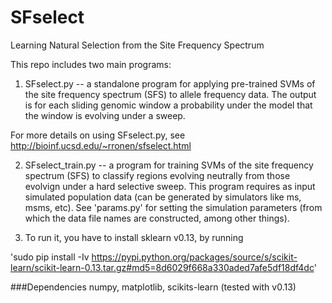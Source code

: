 SFselect
========

Learning Natural Selection from the Site Frequency Spectrum


This repo includes two main programs:

1) SFselect.py -- a standalone program for applying pre-trained SVMs of the site frequency spectrum (SFS) to allele frequency data. The output is for each sliding genomic window a probability under the model that the window is evolving under a sweep.

For more details on using SFselect.py, see http://bioinf.ucsd.edu/~rronen/sfselect.html

2) SFselect\_train.py -- a program for training SVMs of the site frequency spectrum (SFS) to classify regions evolving neutrally from those evolvign under a hard selective sweep. This program requires as input simulated population data (can be generated by simulators like ms, msms, etc). See 'params.py' for setting the simulation parameters (from which the data file names are constructed, among other things).

3) To run it, you have to install sklearn v0.13, by running

'sudo pip install -Iv https://pypi.python.org/packages/source/s/scikit-learn/scikit-learn-0.13.tar.gz#md5=8d6029f668a330aded7afe5df18df4dc'

###Dependencies 
numpy, matplotlib, scikits-learn (tested with v0.13)
